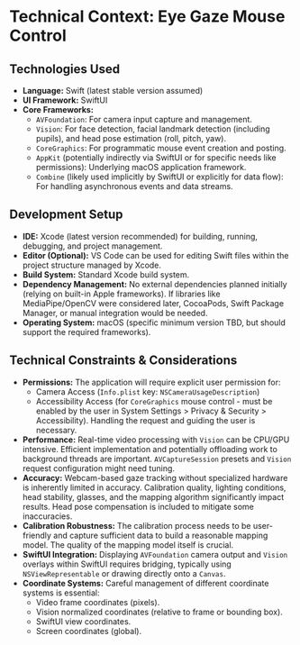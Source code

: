 # Technical Context: Eye Gaze Mouse Control

## Technologies Used

-   **Language:** Swift (latest stable version assumed)
-   **UI Framework:** SwiftUI
-   **Core Frameworks:**
    -   `AVFoundation`: For camera input capture and management.
    -   `Vision`: For face detection, facial landmark detection (including pupils), and head pose estimation (roll, pitch, yaw).
    -   `CoreGraphics`: For programmatic mouse event creation and posting.
    -   `AppKit` (potentially indirectly via SwiftUI or for specific needs like permissions): Underlying macOS application framework.
    -   `Combine` (likely used implicitly by SwiftUI or explicitly for data flow): For handling asynchronous events and data streams.

## Development Setup

-   **IDE:** Xcode (latest version recommended) for building, running, debugging, and project management.
-   **Editor (Optional):** VS Code can be used for editing Swift files within the project structure managed by Xcode.
-   **Build System:** Standard Xcode build system.
-   **Dependency Management:** No external dependencies planned initially (relying on built-in Apple frameworks). If libraries like MediaPipe/OpenCV were considered later, CocoaPods, Swift Package Manager, or manual integration would be needed.
-   **Operating System:** macOS (specific minimum version TBD, but should support the required frameworks).

## Technical Constraints & Considerations

-   **Permissions:** The application will require explicit user permission for:
    -   Camera Access (`Info.plist` key: `NSCameraUsageDescription`)
    -   Accessibility Access (for `CoreGraphics` mouse control - must be enabled by the user in System Settings > Privacy & Security > Accessibility). Handling the request and guiding the user is necessary.
-   **Performance:** Real-time video processing with `Vision` can be CPU/GPU intensive. Efficient implementation and potentially offloading work to background threads are important. `AVCaptureSession` presets and `Vision` request configuration might need tuning.
-   **Accuracy:** Webcam-based gaze tracking without specialized hardware is inherently limited in accuracy. Calibration quality, lighting conditions, head stability, glasses, and the mapping algorithm significantly impact results. Head pose compensation is included to mitigate some inaccuracies.
-   **Calibration Robustness:** The calibration process needs to be user-friendly and capture sufficient data to build a reasonable mapping model. The quality of the mapping model itself is crucial.
-   **SwiftUI Integration:** Displaying `AVFoundation` camera output and `Vision` overlays within SwiftUI requires bridging, typically using `NSViewRepresentable` or drawing directly onto a `Canvas`.
-   **Coordinate Systems:** Careful management of different coordinate systems is essential:
    -   Video frame coordinates (pixels).
    -   Vision normalized coordinates (relative to frame or bounding box).
    -   SwiftUI view coordinates.
    -   Screen coordinates (global).
